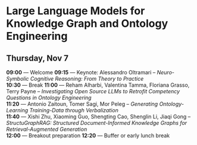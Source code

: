 
# Large Language Models for Knowledge Graph and Ontology Engineering
## Thursday, Nov 7
**09:00** — Welcome 
**09:15** — Keynote: Alessandro Oltramari – *Neuro-Symbolic Cognitive Reasoning: From Theory to Practice*  
**10:30** — Break 
**11:00** — Reham Alharbi, Valentina Tamma, Floriana Grasso, Terry Payne – *Investigating Open Source LLMs to Retrofit Competency Questions in Ontology Engineering*  
**11:20** — Antonio Zaitoun, Tomer Sagi, Mor Peleg – *Generating Ontology-Learning Training-Data through Verbalization*  
**11:40** — Xishi Zhu, Xiaoming Guo, Shengting Cao, Shenglin Li, Jiaqi Gong – *StructuGraphRAG: Structured Document-Informed Knowledge Graphs for Retrieval-Augmented Generation*  
**12:00** — Breakout preparation
**12:20** — Buffer or early lunch break 